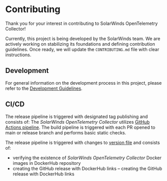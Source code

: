 # Contributing

Thank you for your interest in contributing to SolarWinds OpenTelemetry Collector!

Currently, this project is being developed by the SolarWinds team. 
We are actively working on stabilizing its foundations and defining contribution guidelines.
Once ready, we will update the `CONTRIBUTING.md` file with clear instructions.

## Development

For general information on the development process in this project,
please refer to the [Development Guidelines](docs/development-guidelines.md).

## CI/CD
The release pipeline is triggered with designated tag publishing and consists of:
The _SolarWinds OpenTelemetry Collector_ utilizes [GitHub Actions pipeline](./.github).
The build pipeline is triggered with each PR opened to main or release branch and performs basic static checks.

The release pipeline is triggered with changes to [version file](./pkg/version.go) and consists of:
- verifying the existence of _SolarWinds OpenTelemetry Collector_ Docker images in DockerHub repository
- creating the GitHub release with DockerHub links
– creating the GitHub release with DockerHub links
